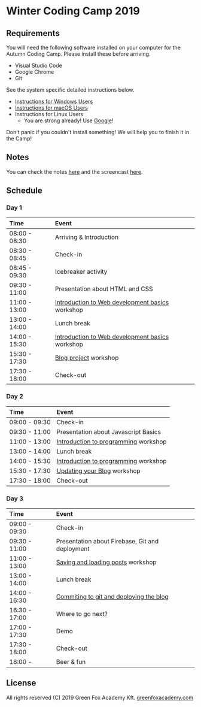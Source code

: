 # Winter Coding Camp 2019

## Requirements

You will need the following software installed on your computer for the Autumn
Coding Camp. Please install these before arriving.

- Visual Studio Code
- Google Chrome
- Git

See the system specific detailed instructions below.

- [Instructions for Windows Users](prerequirements-windows.md)
- [Instructions for macOS Users](prerequirements-macos.md)
- Instructions for Linux Users
  - You are strong already! Use [Google](https://www.google.com/)!

Don't panic if you couldn't install something! We will help you to finish it in
the Camp!

## Notes

You can check the notes [here](./notes) and the screencast [here](https://youtu.be/CetGGV0_VRc). 

## Schedule

### Day 1

| Time          | Event                                                                        |
| :------------ | :--------------------------------------------------------------------------- |
| 08:00 - 08:30 | Arriving & Introduction                                                                 |
| 08:30 - 08:45 | Check-in                                                                     |
| 08:45 - 09:30 | Icebreaker activity                                                          |
| 09:30 - 11:00 | Presentation about HTML and CSS                                              |
| 11:00 - 13:00 | [Introduction to Web development basics](web-development-basics.md) workshop |
| 13:00 - 14:00 | Lunch break                                                                  |
| 14:00 - 15:30 | [Introduction to Web development basics](web-development-basics.md) workshop |
| 15:30 - 17:30 | [Blog project](blog-project.md) workshop     
| 17:30 - 18:00 | Check-out                                                                    |

### Day 2

| Time          | Event                                                                     |
| :------------ | :------------------------------------------------------------------------ |
| 09:00 - 09:30 | Check-in                                                                  |
| 09:30 - 11:00 | Presentation about Javascript Basics                    |
| 11:00 - 13:00 | [Introduction to programming](introduction-to-programming.md) workshop                                  |
| 13:00 - 14:00 | Lunch break                                                               |
| 14:00 - 15:30 | [Introduction to programming](introduction-to-programming.md) workshop                                  |
| 15:30 - 17:30 | [Updating your Blog](update-blog-project.md) workshop  
| 17:30 - 18:00 | Check-out                                                                 |

### Day 3

| Time          | Event                                                                       |
| :------------ | :-------------------------------------------------------------------------- |
| 09:00 - 09:30 | Check-in                                                                    |
| 09:30 - 11:00 | Presentation about Firebase, Git and deployment        |
| 11:00 - 13:00 | [Saving and loading posts](saving-and-loading-data.md) workshop
| 13:00 - 14:00 | Lunch break                                                                 |
| 14:00 - 16:30 | [Commiting to git and deploying the blog](deployment.md)   |
| 16:30 - 17:00 | Where to go next?                                                           |
| 17:00 - 17:30 | Demo                                                                        |
| 17:30 - 18:00 | Check-out                                                                   |
| 18:00 -       | Beer & fun                                                                  |



## License

All rights reserved (C) 2019 Green Fox Academy Kft. [greenfoxacademy.com](http://greenfoxacademy.com)
